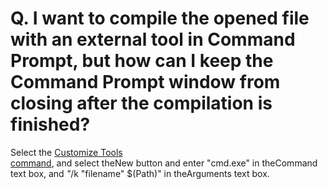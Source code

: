 # Q. I want to compile the opened file with an external tool in Command Prompt, but how can I keep the Command Prompt window from closing after the compilation is finished?

Select the [Customize Tools \
command](../../cmd/tools/customize_tools), and select theNew button and enter "cmd.exe" in theCommand
text box, and _"_/k "filename" $(Path)" in theArguments text box.
